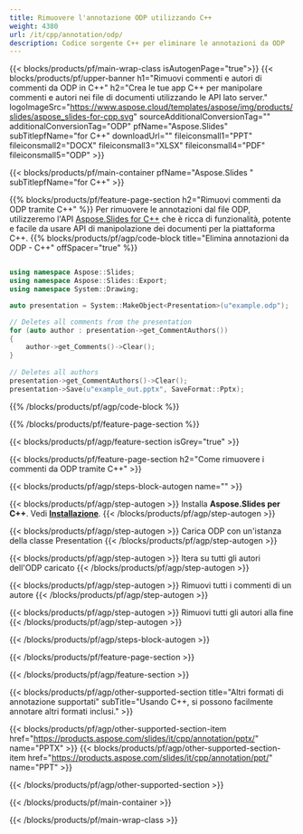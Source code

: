 ```yaml
---
title: Rimuovere l'annotazione ODP utilizzando C++
weight: 4380
url: /it/cpp/annotation/odp/ 
description: Codice sorgente C++ per eliminare le annotazioni da ODP
---
```


{{< blocks/products/pf/main-wrap-class isAutogenPage="true">}}
{{< blocks/products/pf/upper-banner h1="Rimuovi commenti e autori di commenti da ODP in C++" h2="Crea le tue app C++ per manipolare commenti e autori nei file di documenti utilizzando le API lato server." logoImageSrc="https://www.aspose.cloud/templates/aspose/img/products/slides/aspose_slides-for-cpp.svg" sourceAdditionalConversionTag="" additionalConversionTag="ODP" pfName="Aspose.Slides" subTitlepfName="for C++" downloadUrl="" fileiconsmall1="PPT" fileiconsmall2="DOCX" fileiconsmall3="XLSX" fileiconsmall4="PDF" fileiconsmall5="ODP" >}}

{{< blocks/products/pf/main-container pfName="Aspose.Slides " subTitlepfName="for C++" >}}

{{% blocks/products/pf/feature-page-section  h2="Rimuovi commenti da ODP tramite C++" %}}
Per rimuovere le annotazioni dal file ODP, utilizzeremo l'API [Aspose.Slides for C++](https://products.aspose.com/slides/it/cpp/) che è ricca di funzionalità, potente e facile da usare API di manipolazione dei documenti per la piattaforma C++.
{{% blocks/products/pf/agp/code-block title="Elimina annotazioni da ODP - C++" offSpacer="true" %}}

```cpp

using namespace Aspose::Slides;
using namespace Aspose::Slides::Export;
using namespace System::Drawing;

auto presentation = System::MakeObject<Presentation>(u"example.odp");

// Deletes all comments from the presentation
for (auto author : presentation->get_CommentAuthors())
{
    author->get_Comments()->Clear();
}
        
// Deletes all authors
presentation->get_CommentAuthors()->Clear();
presentation->Save(u"example_out.pptx", SaveFormat::Pptx);
```
{{% /blocks/products/pf/agp/code-block %}}

{{% /blocks/products/pf/feature-page-section %}}

{{< blocks/products/pf/agp/feature-section isGrey="true" >}}

{{< blocks/products/pf/feature-page-section  h2="Come rimuovere i commenti da ODP tramite C++" >}}

{{< blocks/products/pf/agp/steps-block-autogen name="" >}}

{{< blocks/products/pf/agp/step-autogen >}}
Installa **Aspose.Slides per C++**. Vedi [**Installazione**](https://docs.aspose.com/slides/cpp/installation/).
{{< /blocks/products/pf/agp/step-autogen >}}

{{< blocks/products/pf/agp/step-autogen >}}
Carica ODP con un'istanza della classe Presentation
{{< /blocks/products/pf/agp/step-autogen >}}

{{< blocks/products/pf/agp/step-autogen >}}
Itera su tutti gli autori dell'ODP caricato
{{< /blocks/products/pf/agp/step-autogen >}}

{{< blocks/products/pf/agp/step-autogen >}}
Rimuovi tutti i commenti di un autore
{{< /blocks/products/pf/agp/step-autogen >}}

{{< blocks/products/pf/agp/step-autogen >}}
Rimuovi tutti gli autori alla fine
{{< /blocks/products/pf/agp/step-autogen >}}

{{< /blocks/products/pf/agp/steps-block-autogen >}}

{{< /blocks/products/pf/feature-page-section >}}

{{< /blocks/products/pf/agp/feature-section >}}

{{< blocks/products/pf/agp/other-supported-section title="Altri formati di annotazione supportati" subTitle="Usando C++, si possono facilmente annotare altri formati inclusi." >}}

{{< blocks/products/pf/agp/other-supported-section-item href="https://products.aspose.com/slides/it/cpp/annotation/pptx/" name="PPTX" >}}
{{< blocks/products/pf/agp/other-supported-section-item href="https://products.aspose.com/slides/it/cpp/annotation/ppt/" name="PPT" >}}

{{< /blocks/products/pf/agp/other-supported-section >}}

{{< /blocks/products/pf/main-container >}}
    
{{< /blocks/products/pf/main-wrap-class >}}